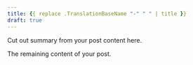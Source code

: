 ```yaml
---
title: {{ replace .TranslationBaseName "-" " " | title }}
draft: true
---
```


Cut out summary from your post content here.

<!--more-->

The remaining content of your post.
